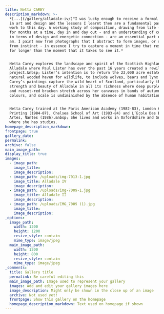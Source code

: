 ```yaml
---
title: Netta CAREY
description_markdown: >-
  *[...](/gallery/alladale-iv/)"I was lucky enough to receive a formal training
  in art and design and the lessons I learnt then are a fundamental part of my
  work to this day. A working study of composition, drawing from life - often
  for months at a time, day in and day out - and an understanding of colour both
  in terms of design and energetic connection - are an essential part of who I
  am. I paint now from photographs that I abstract to form images, or simply
  from instinct - in essence I try to capture a moment in time that resonates
  for longer than the moment that it takes to see it.*


  Netta Carey explores the landscape and spirit of the Scottish Highlands at
  Alladale where Paul Lister has over the past 16 years created a rewilding
  project.&nbsp; Lister’s intention is to return the 23,000 acre estate to a
  natural wooded haven for wildlife, to include wolves, bears and lynx.&nbsp;
  Carey’s paintings capture the wild heart of Scotland, particularly the quiet
  strength and beauty of Alladale in all its richness where deep purple heather
  and russet-red bracken stretch across her canvases in bands of autumnal
  colours, and scale is undiminished by the absence of human habitation.


  Netta Carey trained at the Paris American Academy (1982-83), London College of
  Printing (1984-87), Chelsea School of Art (1983-84) and L’Ecole Des Beaux
  Artes, Nantes (1986).&nbsp; She lives and works in Oxfordshire and Snowdonia
  where she has studios.
homepage_description_markdown:
frontpage: true
gallery_date:
permalink:
archive: false
main_image_path:
display_title: true
images:
  - image_path:
    image_title:
    image_description:
  - image_path: /uploads/img-7013-1.jpg
    image_title: Alladale IV
    image_description:
  - image_path: /uploads/img-7009-1.jpg
    image_title: Alladale II
    image_description:
  - image_path: /uploads/IMG_7009 (1).jpg
    image_title:
    image_description:
_options:
  image_path:
    width: 1200
    height: 1200
    resize_style: contain
    mime_type: image/jpeg
  main_image_path:
    width: 1200
    height: 800
    resize_style: contain
    mime_type: image/jpeg
_comments:
  title: Gallery title
  permalink: Be careful editing this
  main_image_path: Image used to represent your gallery
  images: Add and edit your gallery images here
  image_description: Might only be shown in the close up of an image
  archive: Not used yet!
  frontpage: Show this gallery on the homepage
  homepage_description_markdown: Text used on homepage if shown
---
```

